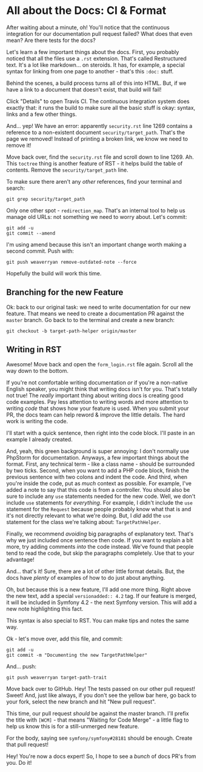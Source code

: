 # All about the Docs: CI & Format

After waiting about a minute, oh! You'll notice that the continuous integration for
our documentation pull request failed? What does that even mean? Are there tests
for the docs?

Let's learn a few important things about the docs. First, you probably noticed
that all the files use a `.rst` extension. That's called Restructured text. It's a
lot like markdown... on steroids. It has, for example, a special syntax for linking
from one page to another - that's this `:doc:` stuff.

Behind the scenes, a build process turns all of this into HTML. But, if we have a
link to a document that doesn't exist, that build will fail!

Click "Details" to open Travis CI. The continuous integration system does exactly
that: it runs the build to make sure all the basic stuff is okay: syntax, links
and a few other things.

And... yep! We have an error: apparently `security.rst` line 1269 contains a reference
to a non-existent document `security/target_path`. That's the page we removed!
Instead of printing a broken link, we know we need to remove it!

Move back over, find the `security.rst` file and scroll down to line 1269. Ah.
This `toctree` thing is another feature of RST - it helps build the table of
contents. Remove the `security/target_path` line.

To make sure there aren't any *other* references, find your terminal and search:

```terminal
git grep security/target_path
```

Only one other spot - `redirection_map`. That's an internal tool to help us manage
old URLs: not something we need to worry about. Let's commit:

```terminal
git add -u
git commit --amend
```

I'm using amend because this isn't an important change worth making a second commit.
Push with:

```terminal
git push weaverryan remove-outdated-note --force
```

Hopefully the build will work this time.

## Branching for the new Feature

Ok: back to our original task: we need to write documentation for our new feature.
That means we need to create a documentation PR against the `master` branch. Go
back to to the terminal and create a new branch:

```terminal
git checkout -b target-path-helper origin/master
```

## Writing in RST

Awesome! Move back and open the `form_login.rst` file again. Scroll all the way
down to the bottom.

If you're not comfortable writing documentation *or* if you're a non-native English
speaker, you might think that writing docs isn't for you. That's totally not true!
The *really* important thing about writing docs is creating good code examples.
Pay less attention to writing words and more attention to writing *code* that shows
how your feature is used. When you submit your PR, the docs team can help reword &
improve the little details. The hard work is writing the code.

I'll start with a quick sentence, then right into the code block. I'll paste in
an example I already created.

And, yeah, this green background is super annoying: I don't normally use PhpStorm
for documentation. Anyways, a few important things about the format. First, any
technical term - like a class name - should be surrounded by two ticks. Second,
when you want to add a PHP code block, finish the previous sentence with two colons
and indent the code. And third, when you're inside the code, put as *much* context
as possible. For  example, I've added a note to say that this code is from a controller.
You should also be sure to include any `use` statements needed for the new code.
Well, we don't include `use` statements for *everything*. For example, I didn't
include the `use` statement for the `Request` because people probably know what that
is and it's not directly relevant to what we're doing. But, I *did* add the `use`
statement for the class we're talking about: `TargetPathHelper`.

Finally, we recommend *avoiding* big paragraphs of explanatory text. That's why
we just included once sentence then code. If you want to explain a bit more, try
adding comments *into* the code instead. We've found that people tend to read the
code, but skip the paragraphs completely. Use that to your advantage!

And... that's it! Sure, there are a lot of other little format details. But,
the docs have *plenty* of examples of how to do just about anything.

Oh, but because this is a new feature, I'll add one more thing. Right above the
new text, add a special `versionadded:: 4.2` tag. If our feature is merged, it will
be included in Symfony 4.2 - the next Symfony version. This will add a new note
highlighting this fact.

This syntax is also special to RST. You can make tips and notes the same way.

Ok - let's move over, add this file, and commit:

```terminal-silent
git add -u
git commit -m "Documenting the new TargetPathHelper"
```

And... push:

```terminal
git push weaverryan target-path-trait
```

Move back over to GitHub. Hey! The tests passed on our other pull request! Sweet!
And, just like always, if you don't see the yellow bar here, go back to your fork,
select the new branch and hit "New pull request".

This time, our pull request *should* be against the master branch. I'll prefix
the title with `[WCM]` - that means "Waiting for Code Merge" - a little flag to
help us know this is for a still-unmerged new feature.

For the body, saying see `symfony/symfony#28181` should be enough. Create that
pull request!

Hey! You're now a docs expert! So, I hope to see a *bunch* of docs PR's from you.
Do it!
